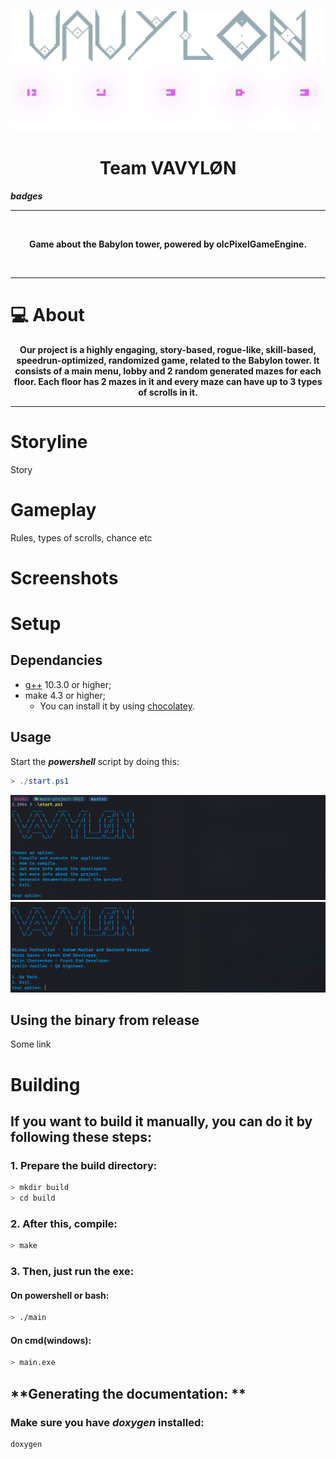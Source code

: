 ![Vavylon Logo](public/VAVYLON_LOGO_BIG_NOBG.png)

<h1 align="center"><strong> Team VAVYLØN</strong></h1>


***badges***
___

<br>

<p align="center">
   <strong> Game about the Babylon tower, powered by olcPixelGameEngine.</strong> 
</p>
<br>

___

# 💻 About

<p align="center"><strong>Our project is a highly engaging, story-based, rogue-like, skill-based, speedrun-optimized, randomized  game, related to the Babylon tower. It consists of a main menu, lobby and 2 random generated mazes for each floor. Each floor has 2 mazes in it and every maze can have up to 3 types of scrolls in it.</strong></p> 

___

# Storyline
Story

# Gameplay
Rules, types of scrolls, chance etc

# Screenshots

# Setup
## Dependancies

- [g++](https://gcc.gnu.org/) 10.3.0 or higher;
- make 4.3 or higher;
   - You can install it by using [chocolatey](https://chocolatey.org/).

## Usage
Start the ***powershell*** script by doing this:
```powershell
> ./start.ps1
```


![Script Example](public/POWERSHELL_SCRIPT_EXAMPLE.png)
![Script Developers Example](public/POWERSHELL_SCRIPT_DEVELOPERS.png)




## Using the binary from release

Some link



# Building

## **If you want to build it manually, you can do it by following these steps:**

### 1. Prepare the build directory:

```bash
> mkdir build
> cd build
```

### 2. After this, compile:

```bash
> make
```

### 3. Then, just run the exe:
#### **On powershell or bash:**

```bash
> ./main
```

#### **On cmd(windows):**
```bash
> main.exe
```

## **Generating the documentation: **
### Make sure you have ***doxygen*** installed:

```bash
doxygen
```
